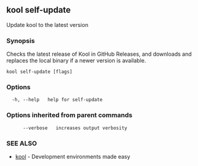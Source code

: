 ## kool self-update

Update kool to the latest version

### Synopsis

Checks the latest release of Kool in GitHub Releases, and downloads and replaces the local binary if a newer version is available.

```
kool self-update [flags]
```

### Options

```
  -h, --help   help for self-update
```

### Options inherited from parent commands

```
      --verbose   increases output verbosity
```

### SEE ALSO

* [kool](kool)	 - Development environments made easy

